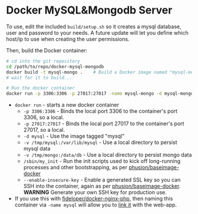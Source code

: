 # Docker MySQL&Mongodb Server

To use, edit the included `build/setup.sh` so it creates a mysql database, user and password to your needs. A future update will let you define which host/ip to use when creating the user permissions.

Then, build the Docker container:

```bash
# cd into the git repository
cd /path/to/repo/docker-mysql-mongodb
docker build -t mysql-mongo .    # Build a Docker image named "mysql-mongo" from this location "."
# wait for it to build...

# Run the docker container
docker run -p 3306:3306 -p 27017:27017 -name mysql-mongo -d mysql-mongo /sbin/my_init --enable-insecure-key # Give container a name in case it's linked to another app container
```

* `docker run` - starts a new docker container
  * `-p 3306:3306` - Binds the local port 3306 to the container's port 3306, so a local.
  * `-p 27017:27017` - Binds the local port 27017 to the container's port 27017, so a local.
  * `-d mysql` - Use the image tagged "mysql"
  * `-v /tmp/mysql:/var/lib/mysql` - Use a local directory to persist mysql data
  * `-v /tmp/mongo:/data/db` - Use a local directory to persist mongo data
  * `/sbin/my_init` - Run the init scripts used to kick off long-running processes and other bootstrapping, as per [phusion/baseimage-docker](https://github.com/phusion/baseimage-docker)
  * `--enable-insecure-key` - Enable a generated SSL key so you can SSH into the container, again as per [phusion/baseimage-docker](https://github.com/phusion/baseimage-docker). __WARNING__ Generate your own SSH key for production use.
* If you use this with [fideloper/docker-nginx-php](https://github.com/fideloper/docker-nginx-php), then naming this container via `-name mysql` will allow you to [link it](http://docs.docker.io/en/latest/use/working_with_links_names/) with the web-app.
